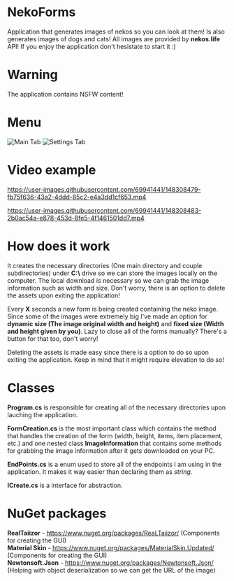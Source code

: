 # NekoForms
 Application that generates images of nekos so you can look at them! Is also generates images of dogs and cats! All images are provided by **nekos.life** API! If you enjoy the application don't hesistate to start it :)

# Warning
 The application contains NSFW content!

# Menu
 ![Main Tab](https://cdn.discordapp.com/attachments/916391368480415744/928431336233009203/unknown.png)
 ![Settings Tab](https://cdn.discordapp.com/attachments/916391368480415744/928431382483566632/unknown.png)

# Video example
 https://user-images.githubusercontent.com/69941441/148308479-fb75f636-43a2-4ddd-85c2-e4a3dd1cf653.mp4  
 
 https://user-images.githubusercontent.com/69941441/148308483-2b0ac54a-e878-453d-8fe5-4f1461501dd7.mp4

# How does it work
 It creates the necessary directories (One main directory and couple subdirectories) under **C:\\** drive so we can store the images locally on the computer. The local download is necessary so we can grab the image information such as width and size. Don't worry, there is an option to delete the assets upon exiting the application!  
   
 Every **X** seconds a new form is being created containing the neko image. Since some of the images were extremely big I've made an option for **dynamic size (The image original width and height)** and **fixed size (Width and height given by you)**. Lazy to close all of the forms manually? There's a button for that too, don't worry!  
   
 Deleting the assets is made easy since there is a option to do so upon exiting the application. Keep in mind that it might require elevation to do so!  

# Classes 
 **Program.cs** is responsible for creating all of the necessary directories upon lauching the application.  

 **FormCreation.cs** is the most important class which contains the method that handles the creation of the form (width, height, items, item placement, etc.) and one nested class **ImageInformation** that contains some methods for grabbing the image information after it gets downloaded on your PC.  

 **EndPoints.cs** is a enum used to store all of the endpoints I am using in the application. It makes it way easier than declaring them as *string*.  

 **ICreate.cs** is a interface for abstraction.

# NuGet packages
 **RealTaiizor** - https://www.nuget.org/packages/ReaLTaiizor/ (Components for creating the GUI)  
 **Material Skin** - https://www.nuget.org/packages/MaterialSkin.Updated/ (Components for creating the GUI)  
 **Newtonsoft.Json** - https://www.nuget.org/packages/Newtonsoft.Json/ (Helping with object deserialization so we can get the URL of the image)

